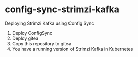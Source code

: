# config-sync-strimzi-kafka
Deploying Strimzi Kafka using Config Sync

1. Deploy ConfigSync
2. Deploy gitea
3. Copy this repository to gitea
4. You have a running version of Strimzi Kafka in Kubernetes
